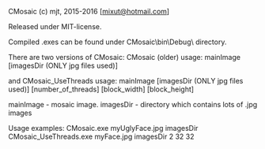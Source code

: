 CMosaic  (c) mjt, 2015-2016  [mixut@hotmail.com]

Released under MIT-license.

Compiled .exes can be found under CMosaic\bin\Debug\ directory.


There are two versions of CMosaic:
 CMosaic   (older)
    usage:  mainImage  [imagesDir (ONLY jpg files used)]
	
	
and
  CMosaic_UseThreads
	usage:  mainImage  [imagesDir (ONLY jpg files used)] [number_of_threads] [block_width] [block_height]
	
 mainImage    - mosaic image.
 imagesDir    - directory which contains lots of .jpg images
 
 
 
 Usage examples:
  CMosaic.exe  myUglyFace.jpg  imagesDir
  CMosaic_UseThreads.exe  myFace.jpg  imagesDir  2  32 32

